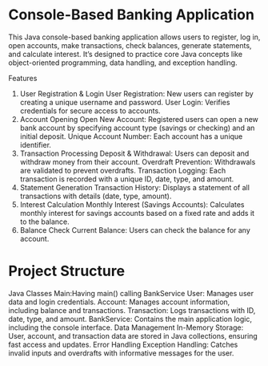 # Console-Based Banking Application 
This Java console-based banking application allows users to register, log in, open accounts, make transactions, check balances, generate statements, and calculate interest. It’s designed to practice core Java concepts like object-oriented programming, data handling, and exception handling.

Features
1. User Registration & Login
   User Registration: New users can register by creating a unique username and password.
   User Login: Verifies credentials for secure access to accounts.
2. Account Opening
   Open New Account: Registered users can open a new bank account by specifying account type (savings or checking) and an initial deposit.
   Unique Account Number: Each account has a unique identifier.
3. Transaction Processing
   Deposit & Withdrawal: Users can deposit and withdraw money from their account.
   Overdraft Prevention: Withdrawals are validated to prevent overdrafts.
   Transaction Logging: Each transaction is recorded with a unique ID, date, type, and amount.
4. Statement Generation
   Transaction History: Displays a statement of all transactions with details (date, type, amount).
5. Interest Calculation
   Monthly Interest (Savings Accounts): Calculates monthly interest for savings accounts based on a fixed rate and adds it to the balance.
6. Balance Check
   Current Balance: Users can check the balance for any account.

# Project Structure
Java Classes
  Main:Having main() calling BankService
  User: Manages user data and login credentials.
  Account: Manages account information, including balance and transactions.
  Transaction: Logs transactions with ID, date, type, and amount.
  BankService: Contains the main application logic, including the console interface.
Data Management
  In-Memory Storage: User, account, and transaction data are stored in Java collections, ensuring fast access and updates.
Error Handling
  Exception Handling: Catches invalid inputs and overdrafts with informative messages for the user.
